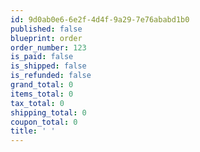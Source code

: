 ```yaml
---
id: 9d0ab0e6-6e2f-4d4f-9a29-7e76ababd1b0
published: false
blueprint: order
order_number: 123
is_paid: false
is_shipped: false
is_refunded: false
grand_total: 0
items_total: 0
tax_total: 0
shipping_total: 0
coupon_total: 0
title: ' '
---
```

